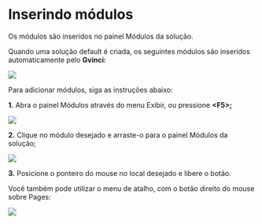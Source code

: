 # Inserindo módulos

Os módulos são inseridos no painel Módulos da solução.

Quando uma solução default é criada, os seguintes módulos são inseridos automaticamente pelo **Gvinci:**

![](http://www.gvinci.com.br/manual/modsol2gv5.png)

Para adicionar módulos, siga as instruções abaixo:

**1.** Abra o painel Módulos através do menu Exibir, ou pressione **&lt;F5&gt;;**

![](http://www.gvinci.com.br/manual/8_030.png)

**2.** Clique no módulo desejado e arraste-o para o painel Módulos da solução;

![](http://www.gvinci.com.br/manual/8_031.zoom80.png)

**3.** Posicione o ponteiro do mouse no local desejado e libere o botão.

Você também pode utilizar o menu de atalho, com o botão direito do mouse sobre Pages:

![](http://www.gvinci.com.br/manual/8_032.zoom80.png)

